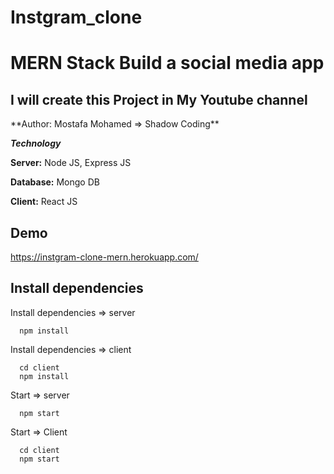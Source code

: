 # Instgram_clone
<h1>MERN Stack Build a social media app </h1>
<h2>I will create this Project in My Youtube channel </h2>
**Author:  Mostafa Mohamed => Shadow Coding**

***Technology***

**Server:** Node JS, Express JS

**Database:** Mongo DB

**Client:** React JS

## Demo
https://instgram-clone-mern.herokuapp.com/


## Install dependencies

Install dependencies => server
```
  npm install
```

Install dependencies => client

```
  cd client
  npm install
```

Start => server
```
  npm start
```
Start => Client

```
  cd client
  npm start
```
